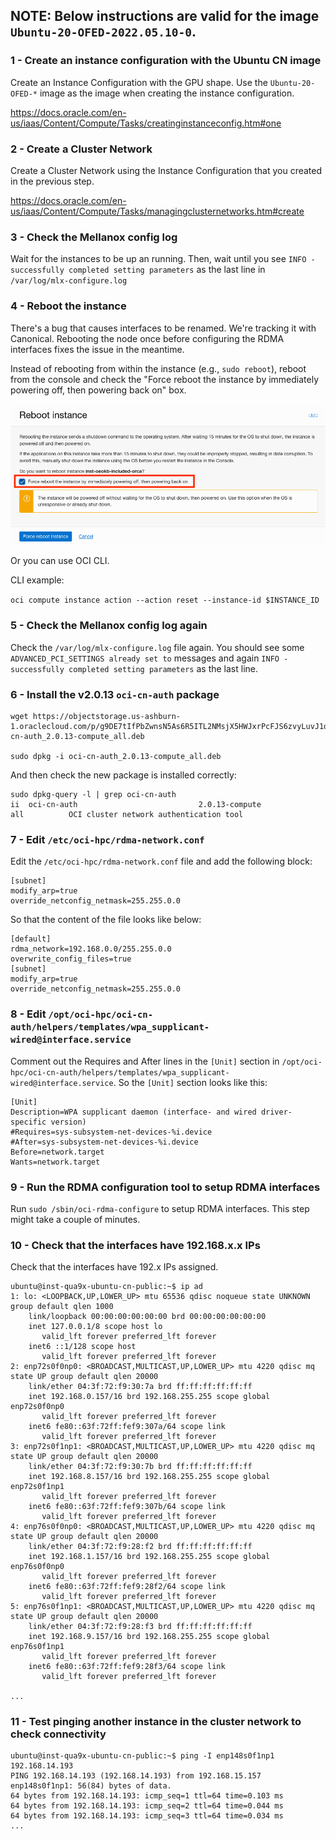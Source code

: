 ## NOTE: Below instructions are valid for the image `Ubuntu-20-OFED-2022.05.10-0`.



### 1 - Create an instance configuration with the Ubuntu CN image

Create an Instance Configuration with the GPU shape. Use the `Ubuntu-20-OFED-*` image as the image when creating the instance configuration.

https://docs.oracle.com/en-us/iaas/Content/Compute/Tasks/creatinginstanceconfig.htm#one

### 2 - Create a Cluster Network

Create a Cluster Network using the Instance Configuration that you created in the previous step.

https://docs.oracle.com/en-us/iaas/Content/Compute/Tasks/managingclusternetworks.htm#create

### 3 - Check the Mellanox config log

Wait for the instances to be up an running. Then, wait until you see `INFO - successfully completed setting parameters` as the last line in `/var/log/mlx-configure.log`

### 4 - Reboot the instance

There's a bug that causes interfaces to be renamed. We're tracking it with Canonical. Rebooting the node once before configuring the RDMA interfaces fixes the issue in the meantime.

Instead of rebooting from within the instance (e.g., `sudo reboot`), reboot from the console and check the "Force reboot the instance by immediately powering off, then powering back on" box.

![Force reboot](https://github.com/OguzPastirmaci/misc/blob/master/images/force_reboot_instance.png)

Or you can use OCI CLI.

CLI example:

`oci compute instance action --action reset --instance-id $INSTANCE_ID`

### 5 - Check the Mellanox config log again

Check the `/var/log/mlx-configure.log` file again. You should see some `ADVANCED_PCI_SETTINGS already set to` messages and again `INFO - successfully completed setting parameters` as the last line.

### 6 - Install the v2.0.13  `oci-cn-auth` package

```
wget https://objectstorage.us-ashburn-1.oraclecloud.com/p/g9DE7tIfPbZwnsN5As6R5ITL2NMsjX5HWJxrPcFJS6zvyLuvJ1o4zMZTiwMMhGwr/n/hpc_limited_availability/b/share/o/oci-cn-auth_2.0.13-compute_all.deb

sudo dpkg -i oci-cn-auth_2.0.13-compute_all.deb
```

And then check the new package is installed correctly:

```
sudo dpkg-query -l | grep oci-cn-auth
ii  oci-cn-auth                           2.0.13-compute                           all          OCI cluster network authentication tool
```

### 7 - Edit `/etc/oci-hpc/rdma-network.conf`

Edit the `/etc/oci-hpc/rdma-network.conf` file and add the following block:

```
[subnet]
modify_arp=true
override_netconfig_netmask=255.255.0.0
```

So that the content of the file looks like below:

```
[default]
rdma_network=192.168.0.0/255.255.0.0
overwrite_config_files=true
[subnet]
modify_arp=true
override_netconfig_netmask=255.255.0.0
```

### 8 - Edit `/opt/oci-hpc/oci-cn-auth/helpers/templates/wpa_supplicant-wired@interface.service`

Comment out the Requires and After lines in the `[Unit]` section in `/opt/oci-hpc/oci-cn-auth/helpers/templates/wpa_supplicant-wired@interface.service`. So the `[Unit]` section looks like this:

```
[Unit]
Description=WPA supplicant daemon (interface- and wired driver-specific version)
#Requires=sys-subsystem-net-devices-%i.device
#After=sys-subsystem-net-devices-%i.device
Before=network.target
Wants=network.target
```

### 9 - Run the RDMA configuration tool to setup RDMA interfaces

Run `sudo /sbin/oci-rdma-configure` to setup RDMA interfaces. This step might take a couple of minutes.

### 10 - Check that the interfaces have 192.168.x.x IPs

Check that the interfaces have 192.x IPs assigned.

```
ubuntu@inst-qua9x-ubuntu-cn-public:~$ ip ad
1: lo: <LOOPBACK,UP,LOWER_UP> mtu 65536 qdisc noqueue state UNKNOWN group default qlen 1000
    link/loopback 00:00:00:00:00:00 brd 00:00:00:00:00:00
    inet 127.0.0.1/8 scope host lo
       valid_lft forever preferred_lft forever
    inet6 ::1/128 scope host
       valid_lft forever preferred_lft forever
2: enp72s0f0np0: <BROADCAST,MULTICAST,UP,LOWER_UP> mtu 4220 qdisc mq state UP group default qlen 20000
    link/ether 04:3f:72:f9:30:7a brd ff:ff:ff:ff:ff:ff
    inet 192.168.0.157/16 brd 192.168.255.255 scope global enp72s0f0np0
       valid_lft forever preferred_lft forever
    inet6 fe80::63f:72ff:fef9:307a/64 scope link
       valid_lft forever preferred_lft forever
3: enp72s0f1np1: <BROADCAST,MULTICAST,UP,LOWER_UP> mtu 4220 qdisc mq state UP group default qlen 20000
    link/ether 04:3f:72:f9:30:7b brd ff:ff:ff:ff:ff:ff
    inet 192.168.8.157/16 brd 192.168.255.255 scope global enp72s0f1np1
       valid_lft forever preferred_lft forever
    inet6 fe80::63f:72ff:fef9:307b/64 scope link
       valid_lft forever preferred_lft forever
4: enp76s0f0np0: <BROADCAST,MULTICAST,UP,LOWER_UP> mtu 4220 qdisc mq state UP group default qlen 20000
    link/ether 04:3f:72:f9:28:f2 brd ff:ff:ff:ff:ff:ff
    inet 192.168.1.157/16 brd 192.168.255.255 scope global enp76s0f0np0
       valid_lft forever preferred_lft forever
    inet6 fe80::63f:72ff:fef9:28f2/64 scope link
       valid_lft forever preferred_lft forever
5: enp76s0f1np1: <BROADCAST,MULTICAST,UP,LOWER_UP> mtu 4220 qdisc mq state UP group default qlen 20000
    link/ether 04:3f:72:f9:28:f3 brd ff:ff:ff:ff:ff:ff
    inet 192.168.9.157/16 brd 192.168.255.255 scope global enp76s0f1np1
       valid_lft forever preferred_lft forever
    inet6 fe80::63f:72ff:fef9:28f3/64 scope link
       valid_lft forever preferred_lft forever
       
...
```

### 11 - Test pinging another instance in the cluster network to check connectivity

```
ubuntu@inst-qua9x-ubuntu-cn-public:~$ ping -I enp148s0f1np1 192.168.14.193
PING 192.168.14.193 (192.168.14.193) from 192.168.15.157 enp148s0f1np1: 56(84) bytes of data.
64 bytes from 192.168.14.193: icmp_seq=1 ttl=64 time=0.103 ms
64 bytes from 192.168.14.193: icmp_seq=2 ttl=64 time=0.044 ms
64 bytes from 192.168.14.193: icmp_seq=3 ttl=64 time=0.034 ms
...
```
